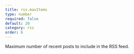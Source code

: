 ```yaml
---
title: rss.maxItems
type: number
required: false
default: 20
category: rss
order: 6
---
```


Maximum number of recent posts to include in the RSS feed.
